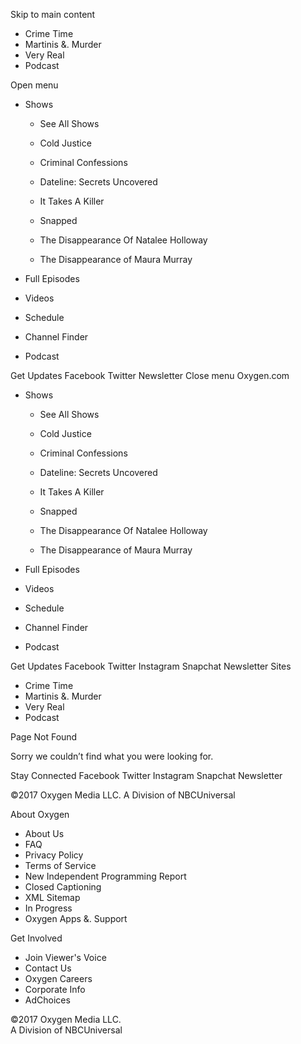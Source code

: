 Skip to main content

*   Crime Time
*   Martinis &. Murder
*   Very Real
*   Podcast

Open menu

*   Shows
    
    *   See All Shows
    
    *   Cold Justice
    *   Criminal Confessions
    *   Dateline: Secrets Uncovered
    *   It Takes A Killer
    *   Snapped
    *   The Disappearance Of Natalee Holloway
    *   The Disappearance of Maura Murray
*   Full Episodes
*   Videos
*   Schedule
*   Channel Finder
*   Podcast

Get Updates Facebook Twitter Newsletter Close menu Oxygen.com

*   Shows
    
    *   See All Shows
    
    *   Cold Justice
    *   Criminal Confessions
    *   Dateline: Secrets Uncovered
    *   It Takes A Killer
    *   Snapped
    *   The Disappearance Of Natalee Holloway
    *   The Disappearance of Maura Murray
*   Full Episodes
*   Videos
*   Schedule
*   Channel Finder
*   Podcast

Get Updates Facebook Twitter Instagram Snapchat Newsletter Sites

*   Crime Time
*   Martinis &. Murder
*   Very Real
*   Podcast

Page Not Found

Sorry we couldn’t find what you were looking for.

Stay Connected Facebook Twitter Instagram Snapchat Newsletter

©2017 Oxygen Media LLC. A Division of NBCUniversal

About Oxygen

*   About Us
*   FAQ
*   Privacy Policy
*   Terms of Service
*   New Independent Programming Report
*   Closed Captioning
*   XML Sitemap
*   In Progress
*   Oxygen Apps &. Support

Get Involved

*   Join Viewer's Voice
*   Contact Us
*   Oxygen Careers
*   Corporate Info
*   AdChoices

©2017 Oxygen Media LLC.  
A Division of NBCUniversal